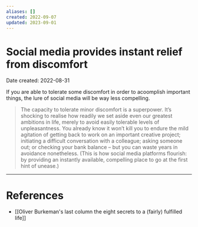 ```yaml
---
aliases: []
created: 2022-09-07
updated: 2023-09-01
---
```


# Social media provides instant relief from discomfort
Date created: 2022-08-31

If you are able to tolerate some discomfort in order to acoomplish important things, the lure of social media will be way less compelling.

> The capacity to tolerate minor discomfort is a superpower. It’s shocking to realise how readily we set aside even our greatest ambitions in life, merely to avoid easily tolerable levels of unpleasantness. You already know it won’t kill you to endure the mild agitation of getting back to work on an important creative project; initiating a difficult conversation with a colleague; asking someone out; or checking your bank balance – but you can waste years in avoidance nonetheless. (This is how social media platforms flourish: by providing an instantly available, compelling place to go at the first hint of unease.)
---
# References
* [[Oliver Burkeman's last column the eight secrets to a (fairly) fulfilled life]]